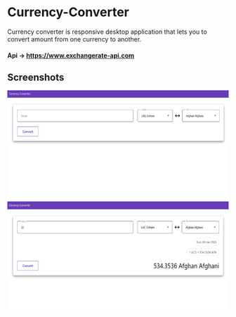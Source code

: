 # Currency-Converter
Currency converter is responsive desktop application that lets you to convert amount from one currency to another.
#### Api -> https://www.exchangerate-api.com

## Screenshots
<img src="Currency Converter/Images/img_1.png" alt="image-1" height="250px">  
<img src="Currency Converter/Images/img_2.png" alt="image-2" height="250px">
